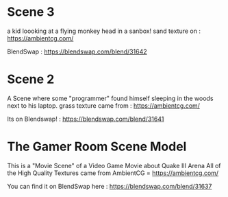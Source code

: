 # Scene 3
a kid loooking at a flying monkey head in a sanbox!
sand texture on : https://ambientcg.com/

BlendSwap : https://blendswap.com/blend/31642

# Scene 2 
A Scene where some "programmer" found himself sleeping in the woods next to his laptop.
grass texture came from : https://ambientcg.com/

Its on Blendswap! : https://blendswap.com/blend/31641

# The Gamer Room Scene Model
This is a "Movie Scene" of a Video Game Movie about Quake III Arena
All of the High Quality Textures came from AmbientCG = https://ambientcg.com/

You can find it on BlendSwap here : https://blendswap.com/blend/31637
